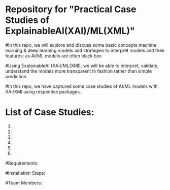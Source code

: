 # Repository for "Practical Case Studies of ExplainableAI(XAI)/ML(XML)"
#In this repo, we will explore and discuss some basic concepts machine learning & deep learning models and strategies to interpret models and their features; as AI/ML models are often black box

#Using ExplainableAI (XAi)/ML(XMl), we will be able to interpret, validate, understand the models more transparent in fashion rather than simple prediction. 

#In this repo, we have captured some case studies of AI/ML models with XAi/XMl using respective packages.

# List of Case Studies:
1. 
2. 
3. 
4. 
5. 
6. 

#Requirements:

#Installation Steps:


#Team Members:
